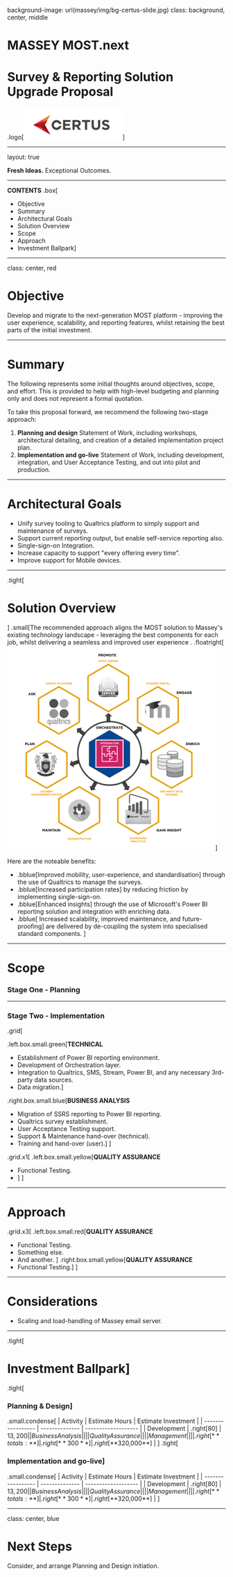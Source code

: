 background-image: url(massey/img/bg-certus-slide.jpg)
class: background, center, middle

# MASSEY MOST.next
# Survey & Reporting Solution Upgrade Proposal

.logo[<img src="massey/img/logo.png"/>]

---
layout: true
<div id="footer-content"><p><strong>Fresh Ideas.</strong> Exceptional Outcomes.</p></div>

---

**CONTENTS**
.box[

* Objective
* Summary
* Architectural Goals
* Solution Overview
* Scope
* Approach
* Investment Ballpark]

---

class: center, red

# Objective

Develop and migrate to the next-generation MOST platform - improving the user experience, scalability, and reporting features, whilst retaining the best parts of the initial investment.

---

# Summary

The following represents some initial thoughts around objectives, scope, and effort. This is provided to help with high-level budgeting and planning only and does not represent a formal quotation.

To take this proposal forward, we recommend the following two-stage approach:

1. **Planning and design** Statement of Work, including workshops, architectural detailing, and creation of a detailed implementation project plan.
2. **Implementation and go-live** Statement of Work, including development, integration, and User Acceptance Testing, and out into pilot and production.

---

# Architectural Goals

* Unify survey tooling to Qualtrics platform to simply support and maintenance of surveys.
* Support current reporting output, but enable self-service reporting also.
* Single-sign-on Integration.
* Increase capacity to support "every offering every time".
* Improve support for Mobile devices.

---

.tight[
# Solution Overview
]
.small[The recommended approach aligns the MOST solution to Massey's existing technology landscape - leveraging the best components for each job, whilst delivering a seamless and improved user experience .
.floatright[<img src="massey/img-massey-most-proposal/solution-overview.png" width="480px"/>]

Here are the noteable benefits:
* .bblue[Improved mobility, user-experience, and standardisation] through the use of Qualtrics to manage the surveys.
* .bblue[Increased participation rates] by reducing friction by implementing single-sign-on.
* .bblue[Enhanced insights] through the use of Microsoft's Power BI reporting solution and integration with enriching data.
* .bblue[ Increased scalability, improved maintenance, and future-proofing] are delivered by de-coupling the system into specialised standard components.
]

---

# Scope

### Stage One - Planning



---

### Stage Two - Implementation

.grid[

.left.box.small.green[**TECHNICAL**

* Establishment of Power BI reporting environment.
* Development of Orchestration layer.
* Integration to Qualtrics, SMS, Stream, Power BI, and any necessary 3rd-party data sources.
* Data migration.]

.right.box.small.blue[**BUSINESS ANALYSIS**

* Migration of SSRS reporting to Power BI reporting.
* Qualtrics survey establishment.
* User Acceptance Testing support.
* Support & Maintenance hand-over (technical).
* Training and hand-over (user).]
] 

.grid.x1[
.left.box.small.yellow[**QUALITY ASSURANCE**
* Functional Testing.
* ]
]

---

# Approach
.grid.x3[
  .left.box.small.red[**QUALITY ASSURANCE**

* Functional Testing.
* Something else.
* And another. ]
  .right.box.small.yellow[**QUALITY ASSURANCE**
* Functional Testing.]
]

---

# Considerations
* Scaling and load-handling of Massey email server.

---

.tight[
# Investment Ballpark]
.tight[
### Planning & Design]
.small.condense[
| Activity          | Estimate Hours | Estimate Investment |
| ----------------- | -------------- | ------------------- |
| Development       | .right[80]            | $13,200            |
| Business Analysis |                |                     |
| Quality Assurance |                |                     |
| Management        |                |                     |
| .right[**totals:**]	    | .right[**300**]	| .right[**$320,000**] |
]
.tight[
### Implementation and go-live]
.small.condense[
| Activity          | Estimate Hours | Estimate Investment |
| ----------------- | -------------- | ------------------- |
| Development       | .right[80]            | $13,200            |
| Business Analysis |                |                     |
| Quality Assurance |                |                     |
| Management        |                |                     |
| .right[**totals:**]	    | .right[**300**]	| .right[**$320,000**] |
]

---

class: center, blue

# Next Steps

Consider, and arrange Planning and Design initiation.
